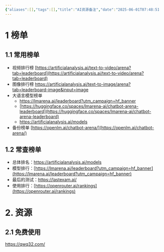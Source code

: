 ```yaml
---
{"aliases":[],"tags":[],"title":"AI资源备注","date":"2025-06-01T07:48:51+08:00","date_modify":"2025-09-01T11:23:56+08:00","dg-publish":true,"permalink":"/Publish/101_AI备注/AI资源备注/","dgPassFrontmatter":true,"created":"2025-06-01T07:48:51+08:00","updated":"2025-09-01T11:23:56+08:00"}
---
```



# 1 榜单

## 1.1 常用榜单

- 视频排行榜 [https://artificialanalysis.ai/text-to-video/arena?tab=leaderboard](https://artificialanalysis.ai/text-to-video/arena?tab=leaderboard)
- 图像排行榜 <https://artificialanalysis.ai/text-to-image/arena?tab=leaderboard-image&input=image>
- 大语言模型榜单
	- <https://lmarena.ai/leaderboard?utm_campaign=hf_banner>
	- [https://huggingface.co/spaces/lmarena-ai/chatbot-arena-leaderboard](https://huggingface.co/spaces/lmarena-ai/chatbot-arena-leaderboard)
	- <https://artificialanalysis.ai/models>
- 备份榜单 [https://openlm.ai/chatbot-arena/](https://openlm.ai/chatbot-arena/)

## 1.2 常查榜单

- 总体排名：<https://artificialanalysis.ai/models>
- 模型排行：[https://lmarena.ai/leaderboard?utm_campaign=hf_banner](https://lmarena.ai/leaderboard?utm_campaign=hf_banner)
- 最后的测试：<https://lastexam.ai/>
- 使用排行：[https://openrouter.ai/rankings](https://openrouter.ai/rankings)

# 2. 资源

## 2.1 免费使用

<https://qwq32.com/>
